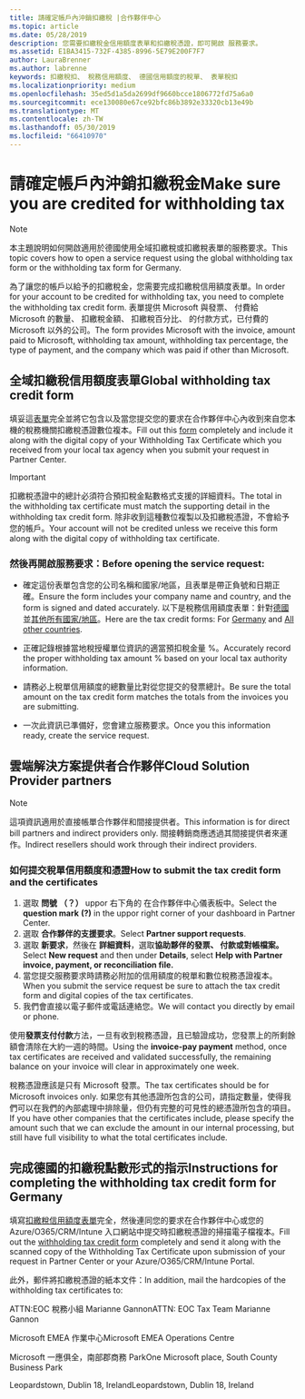 ```yaml
---
title: 請確定帳戶內沖銷扣繳稅 |合作夥伴中心
ms.topic: article
ms.date: 05/28/2019
description: 您需要扣繳稅金信用額度表單和扣繳稅憑證，即可開啟 服務要求。
ms.assetid: E1BA3415-732F-4385-8996-5E79E200F7F7
author: LauraBrenner
ms.author: labrenne
keywords: 扣繳稅扣、 稅務信用額度、 德國信用額度的稅單、 表單稅扣
ms.localizationpriority: medium
ms.openlocfilehash: 35ed5d1a5da2699df9660bcce1806772fd75a6a0
ms.sourcegitcommit: ece130080e67ce92bfc86b3892e33320cb13e49b
ms.translationtype: MT
ms.contentlocale: zh-TW
ms.lasthandoff: 05/30/2019
ms.locfileid: "66410970"
---
```

# <a name="make-sure-you-are-credited-for-withholding-tax"></a><span data-ttu-id="982a7-104">請確定帳戶內沖銷扣繳稅金</span><span class="sxs-lookup"><span data-stu-id="982a7-104">Make sure you are credited for withholding tax</span></span>

>[!Note]
><span data-ttu-id="982a7-105">本主題說明如何開啟適用於德國使用全域扣繳稅或扣繳稅表單的服務要求。</span><span class="sxs-lookup"><span data-stu-id="982a7-105">This topic covers how to open a service request using the global withholding tax form or the withholding tax form for Germany.</span></span>

<span data-ttu-id="982a7-106">為了讓您的帳戶以給予的扣繳稅金，您需要完成扣繳稅信用額度表單。</span><span class="sxs-lookup"><span data-stu-id="982a7-106">In order for your account to be credited for withholding tax, you need to complete the withholding tax credit form.</span></span> <span data-ttu-id="982a7-107">表單提供 Microsoft 與發票、 付費給 Microsoft 的數量、 扣繳稅金額、 扣繳稅百分比、 的付款方式，已付費的 Microsoft 以外的公司。</span><span class="sxs-lookup"><span data-stu-id="982a7-107">The form provides Microsoft with the invoice, amount paid to Microsoft, withholding tax amount, withholding tax percentage, the type of payment, and the company which was paid if other than Microsoft.</span></span>  

## <a name="global-withholding-tax-credit-form"></a><span data-ttu-id="982a7-108">全域扣繳稅信用額度表單</span><span class="sxs-lookup"><span data-stu-id="982a7-108">Global withholding tax credit form</span></span>

<span data-ttu-id="982a7-109">填妥這[表單](https://query.prod.cms.rt.microsoft.com/cms/api/am/binary/RE30311)完全並將它包含以及當您提交您的要求在合作夥伴中心內收到來自您本機的稅務機關扣繳稅憑證數位複本。</span><span class="sxs-lookup"><span data-stu-id="982a7-109">Fill out this [form](https://query.prod.cms.rt.microsoft.com/cms/api/am/binary/RE30311) completely and include it along with the digital copy of your Withholding Tax Certificate which you received from your local tax agency when you submit your request in Partner Center.</span></span>
>[!IMPORTANT]
><span data-ttu-id="982a7-110">扣繳稅憑證中的總計必須符合預扣稅金點數格式支援的詳細資料。</span><span class="sxs-lookup"><span data-stu-id="982a7-110">The total in the withholding tax certificate must match the supporting detail in the withholding tax credit form.</span></span> <span data-ttu-id="982a7-111">除非收到這種數位複製以及扣繳稅憑證，不會給予您的帳戶。</span><span class="sxs-lookup"><span data-stu-id="982a7-111">Your account will not be credited unless we receive this form along with the digital copy of withholding tax certificate.</span></span>

### <a name="before-opening-the-service-request"></a><span data-ttu-id="982a7-112">然後再開啟服務要求：</span><span class="sxs-lookup"><span data-stu-id="982a7-112">Before opening the service request:</span></span>

- <span data-ttu-id="982a7-113">確定這份表單包含您的公司名稱和國家/地區，且表單是帶正負號和日期正確。</span><span class="sxs-lookup"><span data-stu-id="982a7-113">Ensure the form includes your company name and country, and the form is signed and dated accurately.</span></span> <span data-ttu-id="982a7-114">以下是稅務信用額度表單：針對[德國](https://query.prod.cms.rt.microsoft.com/cms/api/am/binary/RE305Lo)並[其他所有國家/地區](https://query.prod.cms.rt.microsoft.com/cms/api/am/binary/RE30311)。</span><span class="sxs-lookup"><span data-stu-id="982a7-114">Here are the tax credit forms: For [Germany](https://query.prod.cms.rt.microsoft.com/cms/api/am/binary/RE305Lo) and [All other countries](https://query.prod.cms.rt.microsoft.com/cms/api/am/binary/RE30311).</span></span>

- <span data-ttu-id="982a7-115">正確記錄根據當地稅授權單位資訊的適當預扣稅金量 %。</span><span class="sxs-lookup"><span data-stu-id="982a7-115">Accurately record the proper withholding tax amount % based on your local tax authority information.</span></span>

- <span data-ttu-id="982a7-116">請務必上稅單信用額度的總數量比對從您提交的發票總計。</span><span class="sxs-lookup"><span data-stu-id="982a7-116">Be sure the total amount on the tax credit form matches the totals from the invoices you are submitting.</span></span> 

- <span data-ttu-id="982a7-117">一次此資訊已準備好，您會建立服務要求。</span><span class="sxs-lookup"><span data-stu-id="982a7-117">Once you this information ready, create the service request.</span></span>

## <a name="cloud-solution-provider-partners"></a><span data-ttu-id="982a7-118">雲端解決方案提供者合作夥伴</span><span class="sxs-lookup"><span data-stu-id="982a7-118">Cloud Solution Provider partners</span></span>

>[!Note]
><span data-ttu-id="982a7-119">這項資訊適用於直接帳單合作夥伴和間接提供者。</span><span class="sxs-lookup"><span data-stu-id="982a7-119">This information is for direct bill partners and indirect providers only.</span></span> <span data-ttu-id="982a7-120">間接轉銷商應透過其間接提供者來運作。</span><span class="sxs-lookup"><span data-stu-id="982a7-120">Indirect resellers should work through their indirect providers.</span></span>

### <a name="how-to-submit-the-tax-credit-form-and-the-certificates"></a><span data-ttu-id="982a7-121">如何提交稅單信用額度和憑證</span><span class="sxs-lookup"><span data-stu-id="982a7-121">How to submit the tax credit form and the certificates</span></span>

1. <span data-ttu-id="982a7-122">選取 **問號** **（？）** uppor 右下角的 在合作夥伴中心儀表板中。</span><span class="sxs-lookup"><span data-stu-id="982a7-122">Select the **question mark** **(?)** in the uppor right corner of your dashboard in Partner Center.</span></span>
2. <span data-ttu-id="982a7-123">選取 **合作夥伴的支援要求**。</span><span class="sxs-lookup"><span data-stu-id="982a7-123">Select **Partner support requests**.</span></span>
3. <span data-ttu-id="982a7-124">選取 **新要求**，然後在 **詳細資料**，選取**協助夥伴的發票、 付款或對帳檔案。**</span><span class="sxs-lookup"><span data-stu-id="982a7-124">Select **New request** and then under **Details**, select **Help with Partner invoice, payment, or reconciliation file.**</span></span>
4. <span data-ttu-id="982a7-125">當您提交服務要求時請務必附加的信用額度的稅單和數位稅務憑證複本。</span><span class="sxs-lookup"><span data-stu-id="982a7-125">When you submit the service request be sure to attach the tax credit form and digital copies of the tax certificates.</span></span>
5. <span data-ttu-id="982a7-126">我們會直接以電子郵件或電話連絡您。</span><span class="sxs-lookup"><span data-stu-id="982a7-126">We will contact you directly by email or phone.</span></span>

<span data-ttu-id="982a7-127">使用**發票支付付款**方法，一旦有收到稅務憑證，且已驗證成功，您發票上的所剩餘額會清除在大約一週的時間。</span><span class="sxs-lookup"><span data-stu-id="982a7-127">Using the **invoice-pay payment** method, once tax certificates are received and validated successfully, the remaining balance on your invoice will clear in approximately one week.</span></span> 

<span data-ttu-id="982a7-128">稅務憑證應該是只有 Microsoft 發票。</span><span class="sxs-lookup"><span data-stu-id="982a7-128">The tax certificates should be for Microsoft invoices only.</span></span> <span data-ttu-id="982a7-129">如果您有其他憑證所包含的公司，請指定數量，使得我們可以在我們的內部處理中排除量，但仍有完整的可見性的總憑證所包含的項目。</span><span class="sxs-lookup"><span data-stu-id="982a7-129">If you have other companies that the certificates include, please specify the amount such that we can exclude the amount in our internal processing, but still have full visibility to what the total certificates include.</span></span> 

## <a name="instructions-for-completing-the-withholding-tax-credit-form-for-germany"></a><span data-ttu-id="982a7-130">完成德國的扣繳稅點數形式的指示</span><span class="sxs-lookup"><span data-stu-id="982a7-130">Instructions for completing the withholding tax credit form for Germany</span></span>

<span data-ttu-id="982a7-131">填寫[扣繳稅信用額度表單](https://query.prod.cms.rt.microsoft.com/cms/api/am/binary/RE305Lo)完全，然後連同您的要求在合作夥伴中心或您的 Azure/O365/CRM/Intune 入口網站中提交時扣繳稅憑證的掃描電子檔複本。</span><span class="sxs-lookup"><span data-stu-id="982a7-131">Fill out the [withholding tax credit form](https://query.prod.cms.rt.microsoft.com/cms/api/am/binary/RE305Lo)  completely and send it along with the scanned copy of the Withholding Tax Certificate upon submission of your request in Partner Center or your Azure/O365/CRM/Intune Portal.</span></span> 

<span data-ttu-id="982a7-132">此外，郵件將扣繳稅憑證的紙本文件：</span><span class="sxs-lookup"><span data-stu-id="982a7-132">In addition, mail the hardcopies of the withholding tax certificates to:</span></span>

<span data-ttu-id="982a7-133">ATTN:EOC 稅務小組 Marianne Gannon</span><span class="sxs-lookup"><span data-stu-id="982a7-133">ATTN: EOC Tax Team Marianne Gannon</span></span>

<span data-ttu-id="982a7-134">Microsoft EMEA 作業中心</span><span class="sxs-lookup"><span data-stu-id="982a7-134">Microsoft EMEA Operations Centre</span></span>

<span data-ttu-id="982a7-135">Microsoft 一應俱全，南部郡商務 Park</span><span class="sxs-lookup"><span data-stu-id="982a7-135">One Microsoft place, South County Business Park</span></span>

<span data-ttu-id="982a7-136">Leopardstown, Dublin 18, Ireland</span><span class="sxs-lookup"><span data-stu-id="982a7-136">Leopardstown, Dublin 18, Ireland</span></span>
